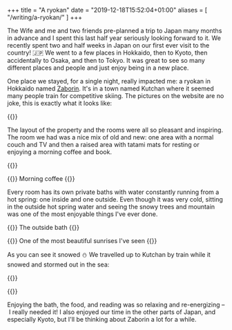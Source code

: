 +++
title = "A ryokan"
date = "2019-12-18T15:52:04+01:00"
aliases = [
  "/writing/a-ryokan/"
]
+++

The Wife and me and two friends pre-planned a trip to Japan many months in advance and I spent this last half year seriously looking forward to it. We recently spent two and half weeks in Japan on our first ever visit to the country! 🇯🇵 We went to a few places in Hokkaido, then to Kyoto, then accidentally to Osaka, and then to Tokyo. It was great to see so many different places and people and just enjoy being in a new place.

One place we stayed, for a single night, really impacted me: a ryokan in Hokkaido named [Zaborin][z]. It's in a town named Kutchan where it seemed many people train for competitive skiing. The pictures on the website are no joke, this is exactly what it looks like:

{{<fig
  src="zaborin-website@2x.png"
  alt="Screenshot of the zaborin.com website"
  link="https://zaborin.com/en/" />}}

The layout of the property and the rooms were all so pleasant and inspiring. The room we had was a nice mix of old and new: one area with a normal couch and TV and then a raised area with tatami mats for resting or enjoying a morning coffee and book.

{{<fig
  src="room@2x.jpg"
  alt="Photo of the elevated tatami mat area of the room" />}}

{{<fig
  src="morning-coffee@2x.jpg"
  alt="Photo of a coffee cup and a water cup">}}
Morning coffee
{{</fig>}}

Every room has its own private baths with water constantly running from a hot spring: one inside and one outside. Even though it was very cold, sitting in the outside hot spring water and seeing the snowy trees and mountain was one of the most enjoyable things I've ever done.

{{<fig
  src="outside-bath@2x.jpg"
  alt="Photo of the outside stone bath full of hot spring water">}}
The outside bath
{{</fig>}}

{{<fig
  src="sunrise@2x.jpg"
  alt="Photo of the sun rising from behind a nearby mountain">}}
One of the most beautiful sunrises I've seen
{{</fig>}}

As you can see it snowed ⛄ We travelled up to Kutchan by train while it snowed and stormed out in the sea:

{{<fig
  src="stormy-snowy-sea@2x.jpg"
  alt="Photo of snow by the sea waves from a train" />}} 
  
{{<fig
  src="train-conductor@2x.jpg"
  alt="Train conductor in the snow" />}}
  
Enjoying the bath, the food, and reading was so relaxing and re-energizing – I really needed it! I also enjoyed our time in the other parts of Japan, and especially Kyoto, but I'll be thinking about Zaborin a lot for a while.

[z]: https://zaborin.com/en/